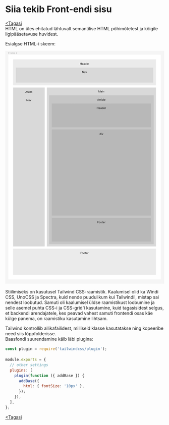 # Siia tekib Front-endi sisu

[<Tagasi](../../README.md)  
HTML on üles ehitatud lähtuvalt semantilise HTML põhimõtetest ja kõigile ligipääsetavuse huvidest.

Esialgse HTML-i skeem:

![Veebilehe skelett](html.jpg)

Stiilimiseks on kasutusel Tailwind CSS-raamistik. Kaalumisel olid ka Windi CSS, UnoCSS ja Spectra, kuid nende puudulikum kui Tailwindil, mistap sai nendest loobutud. Samuti oli kaalumisel üldse raamistikust loobumine ja selle asemel puhta CSS-i ja CSS-grid'i kasutamine, kuid tagasisidest selgus, et backendi arendajatele, kes peavad vahest samuti frontendi osas käe külge panema, on raamistiku kasutamine lihtsam.

Tailwind kontrollib allikafailidest, milliseid klasse kasutatakse ning kopeeribe need siis lõppfolderisse.  
Baasfondi suurendamine käib läbi plugina:

```javascript
const plugin = require('tailwindcss/plugin');

module.exports = {
  // other settings
  plugins: [
    plugin(function ({ addBase }) {
      addBase({
        html: { fontSize: '10px' },
      });
    }),
  ],
};
```

[<Tagasi](../../README.md)
